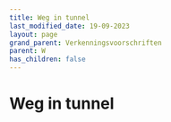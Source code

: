 ```yaml
---
title: Weg in tunnel
last_modified_date: 19-09-2023
layout: page
grand_parent: Verkenningsvoorschriften
parent: W
has_children: false
---
```


Weg in tunnel
=============

